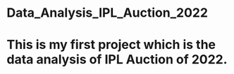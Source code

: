 # Data_Analysis_IPL_Auction_2022
# This is my first project which is the data analysis of IPL Auction of 2022.
